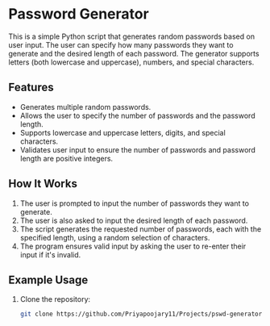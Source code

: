 # Password Generator

This is a simple Python script that generates random passwords based on user input. The user can specify how many passwords they want to generate and the desired length of each password. The generator supports letters (both lowercase and uppercase), numbers, and special characters.

## Features
- Generates multiple random passwords.
- Allows the user to specify the number of passwords and the password length.
- Supports lowercase and uppercase letters, digits, and special characters.
- Validates user input to ensure the number of passwords and password length are positive integers.

## How It Works
1. The user is prompted to input the number of passwords they want to generate.
2. The user is also asked to input the desired length of each password.
3. The script generates the requested number of passwords, each with the specified length, using a random selection of characters.
4. The program ensures valid input by asking the user to re-enter their input if it's invalid.

## Example Usage
1. Clone the repository:
   ```bash
   git clone https://github.com/Priyapoojary11/Projects/pswd-generator.git
